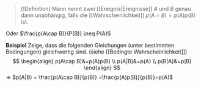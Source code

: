 >[!Definition]
>Mann nennt zwei [[Ereignis|Ereignisse]] $A$ und $B$ genau dann unabhängig, falls die [[Wahrscheinlichkeit]] $p(A\cap B)=p(A)p(B)$ ist.

Oder $\frac{p(A\cap B)}{P(B)} \neq P(A)$

**Beispiel**
Zeige, dass die folgenden Gleichungen (unter bestimmten Bedingungen) gleichwertig sind. (siehe [[Bedingte Wahrscheinlichkeit]])
$$
\begin{align}
p(A\cap B)&=p(A)p(B) \\
p(A|B)&=p(A) \\
p(B|A)&=p(B)
\end{align}
$$
=> $p(A|B) = \frac{p(A\cap B)}{p(B)} =\frac{p(A)p(B)}{p(B)}=p(A)$
